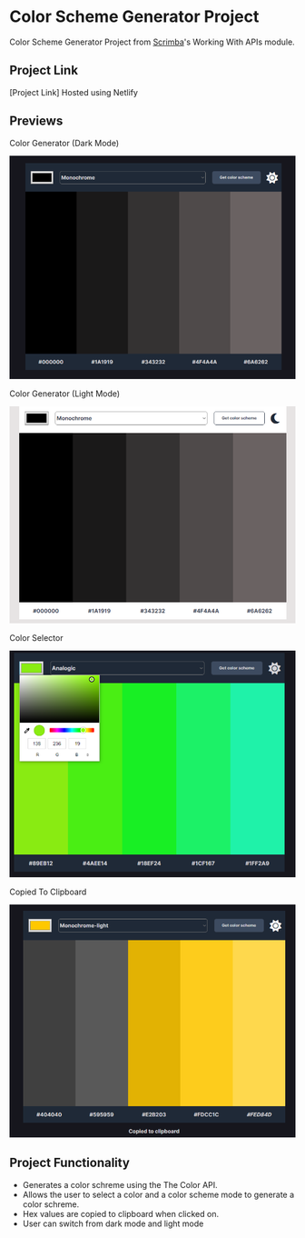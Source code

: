 #  Color Scheme Generator Project

Color Scheme Generator Project from [Scrimba](https://scrimba.com/learn/frontend)'s Working With APIs module.

## Project Link

[Project Link]  Hosted using Netlify 

## Previews

Color Generator (Dark Mode)

<img src="./images/Color-Gen-Dark-Mode.png">

Color Generator (Light Mode)

<img src="./images/Color-Gen-Light-Mode.png">

Color Selector

<img src="./images/Color-Selector.png">

Copied To Clipboard

<img src="./images/Copied-To-Clipboard.png">

## Project Functionality

- Generates a color schreme using the The Color API.
- Allows the user to select a color and a color scheme mode to generate a color schreme.
- Hex values are copied to clipboard when clicked on.
- User can switch from dark mode and light mode
